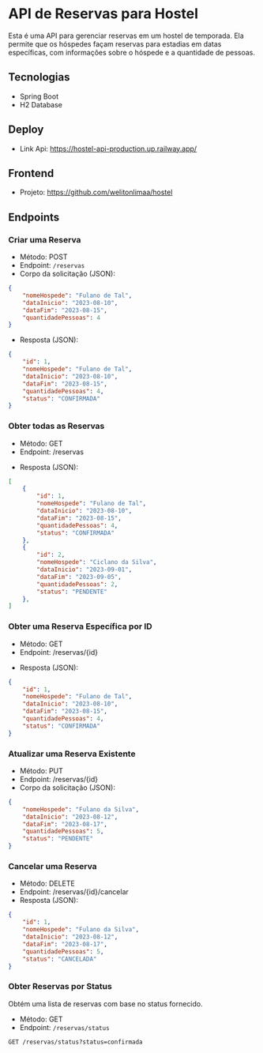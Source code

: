 # API de Reservas para Hostel

Esta é uma API para gerenciar reservas em um hostel de temporada. Ela permite que os hóspedes façam reservas para estadias em datas específicas, com informações sobre o hóspede e a quantidade de pessoas.

## Tecnologias

- Spring Boot
- H2 Database

## Deploy
- Link Api: https://hostel-api-production.up.railway.app/

## Frontend
- Projeto: https://github.com/welitonlimaa/hostel

## Endpoints

### Criar uma Reserva

- Método: POST
- Endpoint: `/reservas`
- Corpo da solicitação (JSON):

```json
{
    "nomeHospede": "Fulano de Tal",
    "dataInicio": "2023-08-10",
    "dataFim": "2023-08-15",
    "quantidadePessoas": 4
}
```
* Resposta (JSON):
```json
{
    "id": 1,
    "nomeHospede": "Fulano de Tal",
    "dataInicio": "2023-08-10",
    "dataFim": "2023-08-15",
    "quantidadePessoas": 4,
    "status": "CONFIRMADA"
}

```

### Obter todas as Reservas
- Método: GET
- Endpoint: /reservas
* Resposta (JSON):
```json
[
    {
        "id": 1,
        "nomeHospede": "Fulano de Tal",
        "dataInicio": "2023-08-10",
        "dataFim": "2023-08-15",
        "quantidadePessoas": 4,
        "status": "CONFIRMADA"
    },
    {
        "id": 2,
        "nomeHospede": "Ciclano da Silva",
        "dataInicio": "2023-09-01",
        "dataFim": "2023-09-05",
        "quantidadePessoas": 2,
        "status": "PENDENTE"
    },
]
```

### Obter uma Reserva Específica por ID
- Método: GET
- Endpoint: /reservas/{id}
* Resposta (JSON):

```json
{
    "id": 1,
    "nomeHospede": "Fulano de Tal",
    "dataInicio": "2023-08-10",
    "dataFim": "2023-08-15",
    "quantidadePessoas": 4,
    "status": "CONFIRMADA"
}
```
### Atualizar uma Reserva Existente
- Método: PUT
- Endpoint: /reservas/{id}
- Corpo da solicitação (JSON):

```json
{
    "nomeHospede": "Fulano da Silva",
    "dataInicio": "2023-08-12",
    "dataFim": "2023-08-17",
    "quantidadePessoas": 5,
    "status": "PENDENTE"
}
```
### Cancelar uma Reserva
- Método: DELETE
- Endpoint: /reservas/{id}/cancelar
- Resposta (JSON):
```json
{
    "id": 1,
    "nomeHospede": "Fulano da Silva",
    "dataInicio": "2023-08-12",
    "dataFim": "2023-08-17",
    "quantidadePessoas": 5,
    "status": "CANCELADA"
}
```
### Obter Reservas por Status

Obtém uma lista de reservas com base no status fornecido.

- Método: GET
- Endpoint: `/reservas/status`
  
```http
GET /reservas/status?status=confirmada
```

